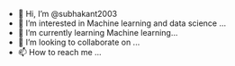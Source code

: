 - 👋 Hi, I’m @subhakant2003
- 👀 I’m interested in Machine learning and data science ...
- 🌱 I’m currently learning Machine learning...
- 💞️ I’m looking to collaborate on ...
- 📫 How to reach me ...

<!---
subhakant2003/subhakant2003 is a ✨ special ✨ repository because its `README.md` (this file) appears on your GitHub profile.
You can click the Preview link to take a look at your changes.
--->
